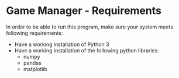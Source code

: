 # Game Manager - Requirements

In order to be able to run this program, make sure your system meets following requirements:

- Have a working installation of Python 3
- Have a working installation of the following python libraries:
    - numpy
    - pandas
    - matplotlib